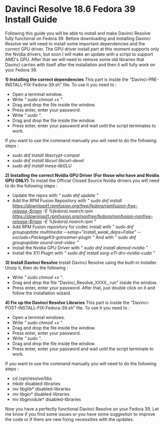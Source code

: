 # Davinci Resolve 18.6 Fedora 39 Install Guide
Following this guide you will be able to install and make Davinci Resolve fully functional on Fedora 39.
Before downloading and installing Davinci Resolve we will need to install some important dependencies and the correct GPU driver.
The GPU driver install part at this moment supports only the Nvidia drivers, but soon I will make an update with a script to support AMD's GPU.
After that we will need to remove some old libraries that Davinci carries with itself after the installation and then it will fully work on your Fedora 39.


**1) Installing the correct dependencies**
This part is inside the "Davinci-PRE-INSTALL-FIX-Fedora-39.sh" file. To use it you need to :
- Open a terminal window.
- Write *" sudo chmod +x "*.
- Drag and drop the file inside the window.
- Press enter, enter your password.
- Write *" sudo "*.
- Drag and drop the file inside the window.
- Press enter, enter your password and wait until the script terminates to work.

If you want to use the command manually you will need to do the following steps :
- *sudo dnf install libxcrypt-compat*
- *sudo dnf install libcurl libcurl-devel*
- *sudo dnf install mesa-libGLU*



**2) Installing the correct Nvidia GPU Driver (For those who have and Nvidia GPU ONLY)**
To install the Official Closed Source Nvidia drivers you will need to do the following steps :

- Update the repos with *" sudo dnf update "*
- Add the RPM Fusion Repository with 
*" sudo dnf install https://download1.rpmfusion.org/free/fedora/rpmfusion-free-release-$(rpm -E %fedora).noarch.rpm https://download1.rpmfusion.org/nonfree/fedora/rpmfusion-nonfree-release-$(rpm -E %fedora).noarch.rpm "*
- Add RPM Fusion repository for codec install with 
*" sudo dnf groupupdate multimedia --setop="install_weak_deps=False" --exclude=PackageKit-gstreamer-plugin "*
And with
*" sudo dnf groupupdate sound-and-video "*
- Install the Nvidia GPU Driver with 
*" sudo dnf install akmod-nvidia "*
- Install the X11 Plugin with 
*" sudo dnf install xorg-x11-drv-nvidia-cuda "*



**3) Install Davinci Resolve**
Install Davinci Resolve using the built-in installer. Unzip it, then do the following :
- Write *" sudo chmod +x "*.
- Drag and drop the file "Davinci_Resolve_XXXX_.run" inside the window.
- Press enter, enter your password.
After that, just double click on it and follow the installation wizard.



**4) Fix up the Davinci Resolve Libraries**
This part is inside the "Davinci-POST-INSTALL-FIX-Fedora-39.sh" file. To use it you need to :
- Open a terminal windows.
- Write *" sudo chmod +x "*.
- Drag and drop the file inside the window.
- Press enter, enter your password.
- Write *" sudo "*.
- Drag and drop the file inside the window.
- Press enter, enter your password and wait until the script terminate to work.

If you want to use the command manually you will need to do the following steps :
- cd /opt/resolve/libs
- mkdir disabled-libraries
- mv libglib* disabled-libraries
- mv libgio* disabled-libraries
- mv libgmodule* disabled-libraries

Now you have a perfectly functional Davinci Resolve on your Fedora 39. Let me know if you find some issues or you have some suggestion to improve the code or if there are new fixing necessities with the updates. 
